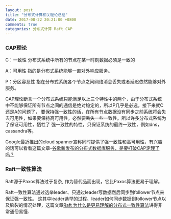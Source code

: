 ```yaml
---
layout: post
title: "分布式计算相关理论总结"
date: 2017-08-22 20:21:00 +0800
comments: true
categories: 分布式计算 Raft CAP
---
```


### CAP理论

C：一致性
分布式系统中所有的节点在某一时刻数据必须是一致的

A：可用性
指的是分布式系统能够一直对外响应服务。

P：分区容忍性
指在分布式系统各个节点之间网络消息丢失或者延迟依然能够对外服务。

CAP理论断言一个分布式系统只能满足以上三个特性中的两个，由于分布式系统中不能够保证所有节点之间的通信是绝对稳定的，所以P几乎是必选，接下来就C还是A的问题了，
要保持强一致性的话，在所有节点数据没有同步之前系统将会失去可用性，如果要保持高可用性，必然要丢失一些一致性。所以许多分布式系统为了保证可用性，牺牲了
强一致性的特性，只保证系统的最终一致性，例如dns，cassandra等。

Google最近推出的cloud spanner宣称同时提供了强一致性和高可用性，有兴趣的话可以看看这篇文章-[谷歌新发布的分布式数据库服务，是要打破CAP定理了吗？](http://www.infoq.com/cn/news/2017/02/Google-Cloud-Spanner-hit-CAP)

### Raft一致性算法

Raft源于Paxos算法过于复杂, 作为替代品而出现，它比Paxos算法更易于理解。

Raft一致性算法通过选举leader、只通过leader写数据然后同步到follower节点来保证强一致性。
这其中leader选举的过程、leader如何同步数据到follower节点以及脑裂的情况处理，这篇文章[Raft 为什么是更易理解的分布式一致性算法](http://www.cnblogs.com/mindwind/p/5231986.html)讲得非常通俗易懂.
